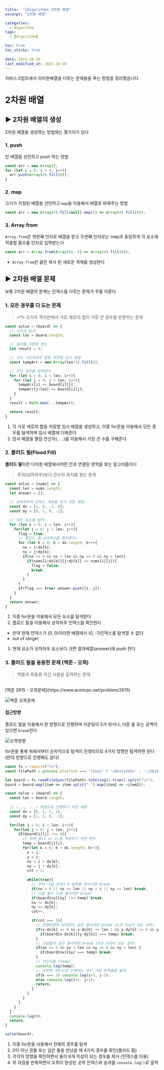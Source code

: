 ```yaml
---
title:  "[Algorithm] 2차원 배열"
excerpt: "2차원 배열"

categories:
  - Algorithm
tags:
  - [Algorithm]

toc: true
toc_sticky: true
 
date: 2021-10-10
last_modified_at: 2021-10-10
---
```


자바스크립트에서 이차원배열을 다루는 문제들을 푸는 방법을 정리했습니다

# 2차원 배열

## ▶️ 2차원 배열의 생성
2차원 배열을 생성하는 방법에는 몇가지가 있다

### 1. push
빈 배열을 선언하고 push 하는 방법
```js
const arr = new Array();
for (let i = 0; i < 4; i++){
  arr.push(Array(4).fill(0));
}
``` 

### 2. map
크기가 지정된 배열을 선언하고 `map`을 이용해서 배열로 바꿔주는 방법
```js
const arr = new Array(4).fill(null).map(() => Array(4).fill(0));
```

### 3. Array.from
`Array.from`은 첫번째 인자로 배열을 받고 두번째 인자로는 map과 동일하게 각 요소에 적용할 홤수를 인자로 입력받는다 
```js
const arr = Array.from(Array(4), () => Array(4).fill(0));
```
- `Array.from`은 얉은 복사 된 새로운 객체를 생성한다


## ▶️ 2차원 배열 문제
보통 2차원 배열의 문제는 인덱스를 다루는 문제가 주를 이룬다

### 1. 모든 경우를 다 도는 문제

> n*n 크기의 격자판에서 가로 세로의 합이 가장 큰 경우를 반환하는 문제

```js
const solve = (board) => {
  // 가로의 길이
  const len = board.length;

  // 결과를 저장할 변수
  let result = 0;

  // 각각 가로세로의 합을 저장할 임시 배열
  const tempArr = new Array(len*2).fill(0);

  // 모든 경우를 탐색한다
  for (let i = 0; i < len; i++){
    for (let j = 0; j < len; j++){
      tempArr[i] += board[i][j];
      tempArr[j+len] += board[i][j];
    }
  }
  result = Math.max(...tempArr);

  return result;
}
```

1. 각 가로 세로의 합을 저장할 임시 배열을 생성하고, 이중 for문을 이용해서 모든 경우를 탐색하며 임시 배열에 더해준다 
2. 암사 해열을 펼침 연산자(`...`)를 이용해서 가장 큰 수를 구해준다

### 2. 플러드 필(Flood Fill)
**플러드 필**이란 다차원 배열에서어떤 칸과 연결된 영역을 찾는 알고리즘이다

> 주위(상하좌우)보다 큰수의 위치를 찾는 문제

```js
const solve = (nums) => {
  const len = nums.length;
  let answer = [];
  
  // 상하좌우의 인덱스 계상을 하기 위한 배열
  const dx = [1, 0, -1, 0];
  const dy = [0, 1, 0, -1];

  // 모든 요소를 탐색
  for (let i = 0; i < len; i++){
    for(let j = 0; j < len; j++){
      flag = true;
      // 플로드 필(상하좌우를 확인한다)
      for (let k = 0; k < dx.length; k++){
        nx = i+dx[k];
        ny = j+dy[k];
        if(nx >= 0 && nx < len && ny >= 0 && ny < len){
          if(nums[i+dx[k]][j+dy[k]] >= nums[i][j]){
            flag = false;
            break;
          }
        }
      }
      if(flag === true) answer.push([i, j]);
    }
  }
  return answer;
}
```
1. 이중 for문을 이용해서 모든 요소를 탐색한다
2. 플로드 필을 이용해서 상하좌우 인덱스를 확인한다 
  - 만약 현재 인덱스가 (0, 0)이라면 배열에서 (0, -1)인덱스를 탐색할 수 없다
  - out of range!
3. 현재 요소가 상하좌우 요소보다 크면 결과배열(answer)에 push 한다


### 3. 플러드 필을 응용한 문제 (백준 - 오목)

> 백돌과 흑돌중 이긴 사람을 출력하는 문제  
<br>
[백준 2615 - 오목문제](https://www.acmicpc.net/problem/2615)

![백준 오목문제](../../imgs/오목문제.png)

#### 접근방향
플로드 필을 이용해서 한 방향으로 진행하며 카운팅이 5가 되거나, 다른 돌 또는 공백이 있으면 `break`한다

![오목방향](../../imgs/오목.png)

for문을 통해 위에서부터 순차적으로 탐색이 진행되므로 4가지 방향만 탐색하면 된다 (반대 방향으로 진행해도 같다) 

```js
const fs = require("fs");
const filePath = process.platform === 'linux' ? '/dev/stdin' : './2615.txt';

let board = fs.readFileSync(filePath).toString().trim().split("\n");
board = board.map(item => item.split(" ").map(item2 => +item2));

const solve = (board) => {
  const len = board.length;
  
  // →, ↘︎, ↓, ↙︎ 방향으로 진행하기 위한 배열
  const dx = [0, 1, 1, 1];
  const dy = [1, 1, 0, -1];

  for(let i = 0; i < len; i++){
    for(let j = 0; j < len; j++){
      if(board[i][j] !== 0){
        // 현재 돌(1 or 2)을 저장하기 위한 변수
        temp = board[i][j];
        for(let k = 0; k < dx.length; k++){
          x = i;
          y = j;
          nx = i + dx[k];
          ny = j + dy[k];
          cnt = 1;
          
          while(true){
            // 만약 다음 인덱스가 범위를 벗어나면 break
            if(nx < 0 || nx >= len || ny < 0 || ny >= len) break;
            // 다음 돌이 다른 돌이라면 break
            if(board[nx][ny] !== temp) break;
            nx += dx[k];
            ny += dy[k];
            cnt++;

            if(cnt === 5){
              // 진행방향의 반대편이 같은 돌이라면 break (6개 이상이 되는 경우)
              if(x-dx[k] >= 0 && x-dx[k] <= len-1 && y-dy[k] >= 0 && y-dy[k] <= len-1){
                if(board[x-dx[k]][y-dy[k]] === temp) break;
              }
              // 다음돌이 같은 돌이라면 break (6개 이상이 되는 경우)
              if(nx >= 0 && nx < len && ny >= 0 && ny < len) {
                if(board[nx][ny] === temp) break;
              }
              // 이긴사람 (temp)
              console.log(temp);
              // 오른쪽 하단으로 진행하는 경우 가장 왼쪽돌을 출력
              if(k === 3) console.log(i+5, j-3);
              else console.log(i+1, j+1);
              return;
            }
          }
        }
      }
    }
  }
  console.log(0);
  return;
}

solve(board);
```

1. 이중 for문을 사용해서 전체의 경우를 탐색
2. 0이 아닌 흰돌 또는 검은 돌을 만났을 때 4가지 경우를 확인(플러드 필)
3. 각각의 방향을 확인하면서 돌이 6개 이상이 되는 경우를 제거 (인덱스를 이용)
4. 위 과정을 반복하면서 오목이 완성된 곳의 인덱스와 승자를 `console.log()`로 출력

